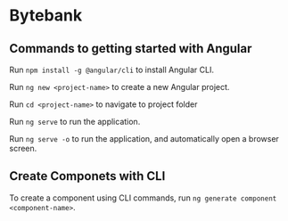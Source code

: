# Bytebank

## Commands to getting started with Angular

Run `npm install -g @angular/cli` to install Angular CLI.

Run `ng new <project-name>` to create a new Angular project.

Run `cd <project-name>` to navigate to project folder

Run `ng serve` to run the application.

Run `ng serve -o` to run the application, and automatically open a browser screen.

## Create Componets with CLI

To create a component using CLI commands, run `ng generate component <component-name>`.
